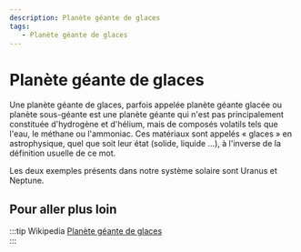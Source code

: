 ```yaml
---
description: Planète géante de glaces
tags:
   - Planète géante de glaces
---
```


# Planète géante de glaces

Une planète géante de glaces, parfois appelée planète géante glacée ou planète sous-géante est une planète géante qui n'est pas principalement constituée d'hydrogène et d'hélium, mais de composés volatils tels que l'eau, le méthane ou l'ammoniac. Ces matériaux sont appelés « glaces » en astrophysique, quel que soit leur état (solide, liquide …), à l'inverse de la définition usuelle de ce mot. 

Les deux exemples présents dans notre système solaire sont Uranus et Neptune.

## Pour aller plus loin

:::tip Wikipedia
[Planète géante de glaces](https://fr.wikipedia.org/wiki/Planète_géante_de_glaces)  
:::

